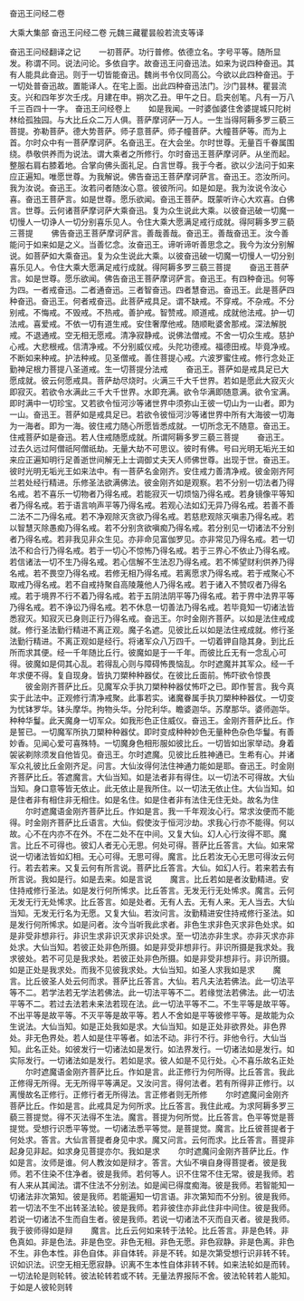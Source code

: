 <!-- { "loadSidebar": true } -->
奋迅王问经二卷


大乘大集部
奋迅王问经二卷
元魏三藏瞿昙般若流支等译


奋迅王问经翻译之记
　　一初菩萨。功行普修。依德立名。字号平等。随所显发。称谓不同。说法问论。多依自字。故奋迅王问奋迅法。如来为说四种奋迅。其有人能具此奋迅。则于一切皆能奋迅。魏尚书令仪同高公。今欲以此四种奋迅。于一切处普奋迅故。置能译人。在宅上面。出此四种奋迅法门。沙门昙林。瞿昙流支。兴和四年岁次壬戌。月建在申。朔次乙丑。甲午之日。启夹创笔。凡有一万八千三百四十一字。
奋迅王问经卷上
　　如是我闻。一时婆伽婆住舍婆提城只陀树林给孤独园。与大比丘众二万人俱。菩萨摩诃萨一万人。一生当得阿耨多罗三藐三菩提。弥勒菩萨。德大势菩萨。师子意菩萨。师子幢菩萨。大幢菩萨等。而为上首。尔时众中有一菩萨摩诃萨。名奋迅王。在大会坐。尔时世尊。无量百千眷属围绕。恭敬供养而为说法。谓大乘者之所修行。尔时奋迅王菩萨摩诃萨。从坐而起。整服右肩右膝着地。合掌向佛头面礼足。白言世尊。我于今者。欲以少法问于如来应正遍知。唯愿世尊。为我解说。佛告奋迅王菩萨摩诃萨言。奋迅王。恣汝所问。我为汝说。奋迅王。汝若问者随汝心意。彼彼所问。如是如是。我为汝说令汝心喜。奋迅王菩萨言。如是世尊。愿乐欲闻。奋迅王菩萨。既蒙听许心大欢喜。白佛言。世尊。云何诸菩萨摩诃萨大乘奋迅。复为众生说此大乘。以彼奋迅破一切魔一切慢人一切诤人一切分别喜乐见人。令住大乘大愿满足戒行成就。得阿耨多罗三藐三菩提
　　佛告奋迅王菩萨摩诃萨言。善哉善哉。奋迅王。善哉奋迅王。汝今善能问于如来如是之义。当善忆念。汝奋迅王。谛听谛听善思念之。我今为汝分别解说。如菩萨如大乘奋迅。复为众生说此大乘。以彼奋迅破一切魔一切慢人一切分别喜乐见人。令住大乘大愿满足戒行成就。得阿耨多罗三藐三菩提
　　奋迅王菩萨言。如是世尊。愿乐欲闻。佛告奋迅王菩萨摩诃萨言。奋迅王。有四种奋迅。何等为四。一者戒奋迅。二者通奋迅。三者智奋迅。四者慧奋迅。奋迅王。此是菩萨四种奋迅。奋迅王。何者戒奋迅。此菩萨戒具足。谓不缺戒。不穿戒。不杂戒。不分别戒。不悔戒。不毁戒。不热戒。善护戒。智赞戒。顺道戒。成就他法戒。护一切法戒。喜爱戒。不依一切有道生戒。安住奢摩他戒。随顺毗婆舍那戒。深法解脱戒。不退通戒。空无相无愿戒。清净寂静戒。说佛法僧戒。不舍一切众生戒。慈护心戒。大悲根戒。信清净戒。不分别威仪戒。头陀功德戒。福德田戒。毕竟净戒。不断如来种戒。护法种戒。见圣僧戒。善住菩提心戒。六波罗蜜住戒。修行念处正勤神足根力菩提八圣道戒。生一切菩提分法戒
　　奋迅王。菩萨如是戒具足已大愿成就。彼云何愿戒具。菩萨劫尽烧时。火满三千大千世界。若如是愿此大寂灭火即寂灭。若欲令水满此三千大千世界。水即充满。欲令华满即随意满。欲令宝满。即时满中一切珍宝。又若欲令恒河沙等诸世界中须弥山王彼一切山为一山者。即为一山。奋迅王。菩萨如是戒具足已。若欲令彼恒河沙等诸世界中所有大海彼一切海为一海者。即为一海。彼住戒力随心所愿皆悉成就。一切所念无不随意。奋迅王。住戒菩萨如是奋迅。若人住戒随愿成就。所谓阿耨多罗三藐三菩提
　　奋迅王。过去久远过阿僧祇阿僧祇劫。无量大劫不可思议。彼时有佛。号曰光明无垢光王如来应正遍知明行足善逝世间解无上士调御丈夫天人师佛世尊。出现于世。奋迅王。彼时光明无垢光王如来法中。有一菩萨名金刚齐。安住戒力善清净戒。彼金刚齐阿兰若处经行精进。乐修圣法欲满佛法。彼金刚齐如是观察。若不分别一切法者乃得名戒。若不喜乐一切物者乃得名戒。若能寂灭一切烦恼乃得名戒。若身镜像平等知者乃得名戒。若于语言响声平等乃得名戒。若观心法如幻无异乃得名戒。若善不善二法不二乃得名戒。若不净观除灭贪欲乃得名戒。若慈悲观除灭嗔恚乃得名戒。若以智慧灭除愚痴乃得名戒。若不分别贪欲嗔痴乃得名戒。若分别见一切诸法不分别者乃得名戒。若非我见非众生见。亦非命见富伽罗见。亦非常见乃得名戒。若一切法不和合行乃得名戒。若于一切心不惊怖乃得名戒。若于三界心不依止乃得名戒。若信诸法一切不生乃得名戒。若心信解不生法忍乃得名戒。若不悕望财利供养乃得名戒。若不畏空乃得名戒。若修无相乃得名戒。若离愿求乃得名戒。若于戒聚心不取戒乃得名戒。若不自戒持聚自高陵蔑他人乃得名戒。若于诸入不赞叹者乃得名戒。若于境界不行不着乃得名戒。若于五阴法阴平等乃得名戒。若于界中法界平等乃得名戒。若不诤讼乃得名戒。若不休息一切善法乃得名戒。若毕竟知一切诸法皆悉寂灭。知寂灭已身则正行乃得名戒。奋迅王。尔时金刚齐菩萨。以如是法住戒成就。修行圣法勤行精进不离正观。魔子名遮。见彼比丘以如是法住戒成就。修行圣法勤行精进。不离正观如是经行。将诸军众八万四千。一切着钾自隐其身。到比丘所而求其便。经一千年随比丘行。彼魔如是于一千年。而彼比丘无有一念乱心可得。彼魔如是伺其心乱。若得乱心则与障碍怖畏恼乱。尔时遮魔并其军众。经一千年求便不得。复自现身。皆执刀槊种种器仗。在彼比丘面前。怖吓欲令惊畏
　　彼金刚齐菩萨比丘。见魔军众手执刀槊种种器仗怖吓之已。即作誓言。我今真实于此法中。正观修行清净戒聚。此事若实。诸魔眷属手执刀槊种种器仗。一切变为忧钵罗华。钵头摩华。拘物头华。分陀利华。瞻婆迦华。苏摩那华。婆师迦华。种种华鬘。此天魔身一切军众。如我形色正住威仪。奋迅王。金刚齐菩萨比丘。作是誓已。一切魔军所执刀槊种种器仗。即时变成种种妙色无量种色杂色华鬘。有善妙香。见闻心爱可喜殊特。一切魔身色相形服如彼比丘。一切皆如出家举动。身着袈裟剃除须发自他皆见。奋迅王。尔时遮魔。见彼比丘胜神通已。生希有心。并诸军众礼彼比丘金刚齐足。问言。大仙汝得何法住神通力能如是耶。奋迅王。时金刚齐菩萨比丘。答遮魔言。大仙当知。如是法者非有得住。以一切法不可得故。大仙当知。身口意等皆无依止。此无依止是我所住。以一切法无依止住。大仙当知。如是住者非有相住非无相住。如是名住。如是住者非有法住无住无处。故名为住
　　尔时遮魔语金刚齐菩萨比丘。作如是言。我一千年观汝心行。常求汝便而不能得。时金刚齐菩萨比丘语言。大仙。假使汝于恒河沙劫。求我心行亦不能得。何以故。心不在内亦不在外。不在二处不在中间。又复大仙。幻人心行汝得不耶。魔言。比丘不可得也。彼幻人者无心无思。何处可得。菩萨比丘答言。大仙。如来常说一切诸法皆如幻相。无心可得。无思可得。魔言。比丘若汝无心无思可得汝云何行。若去若来。又复云何有所言说。菩萨比丘答言。大仙。如幻人行。若来若去有所言说。我如是行。如是去来。如是言说
　　魔言。比丘若如是者汝勤精进。安住持戒修行圣法。如是发行何所悕求。比丘答言。无发无行无处悕求。魔言。云何无发无行无处悕求。比丘答言。如是处者。无有人去。无有人来。无人当去。大仙当知。无发无行名为无愿。又复大仙。若汝问言。汝勤精进安住持戒修行圣法。如是发行何所悕求。如是问者。汝今当听我此求者。非色生求非色灭求非色处求。如是非受非想非行。非识生求非识灭求非识处求。至一切法亦非生求。亦非灭求亦非处求。大仙当知。若彼正处非色所摄。如是非受非想非行。非识所摄是我求处。我求彼处。若不可见是我求处。若彼正处非色所摄。如是非受非想非行。非识所摄。如是正处是我求处。而我不见彼我求处。大仙当知。如圣人求我如是求
　　魔言。比丘彼圣人处云何而求。菩萨比丘答言。大仙。若凡夫法若佛法。此一切法平等不二。若学法若无学法若佛法。此一切法平等不二。若缘觉法若佛法。此一切法平等不二。若过去法若未来法若现在法。此一切法平等不二。不生平等是故平等。不出平等是故平等。不灭平等是故平等。若人不舍如是平等彼修平等。是故能为众生说法。大仙当知。如是正处我如是求。大仙当知。如是正处非欲界处。非色界处。非无色界处。若人如是住平等者。如法不动。非行不行。非他令行。大仙当知。此名正处。如彼发行一切诸法如是发行。如法界发行。一切诸法如是发行。如实际发行。一切诸法如是发行。若如是求。彼人如是不见行处。心不喜乐故名正处
　　尔时遮魔语金刚齐菩萨比丘。作如是言。此正修行为何所得。比丘答言。我此正修得无所得。无无所得平等满足。又汝问言。得何法者。若有所得非正修行。以离慢故名正修行。正修行者无所得法。言正修者则无所修
　　尔时遮魔问金刚齐菩萨比丘。作如是言。此戒具足为何所求。比丘答言。我住此戒。为求阿耨多罗三藐三菩提觉。得不灭法得不生法。魔言。菩提为何所觉。比丘答言。色平等觉是菩提觉。受想行识悉平等觉。一切诸法悉平等觉。是菩提觉。魔言。比丘彼菩提者于何处求。答言。大仙言菩提者身见中求。魔又问言。云何而求。比丘答言。菩提非起身见非起。如求身见菩提亦尔。我如是求
　　尔时遮魔问金刚齐菩萨比丘。作如是言。汝师是谁。何人教汝如是辩才。答言。大仙不嗔自身得菩提者。彼是我师。若不住染不住净者。彼是我师。若何等人。识不住常不住无常。彼是我师。若有人来从其闻法。谓不住法不分别法。如是闻已得度痴海。彼是我师。若智能知一切诸法非次第知。彼是我师。若能遍知一切言语。非次第知而不分别。彼是我师。若一切法不生不出转圣法轮。彼是我师。若非彼住亦非此住非中间住。彼是我师。若说一切诸法不生而自生者。彼是我师。若说一切诸法不灭而自灭者。彼是我师。我于彼师得如是辩
　　魔言。比丘云何如来转于法轮。比丘答言。非是色转。非色真如。非是色法。非是色空。非色无相。非色无愿。非色寂静。非是色离。非色不生。非色本性。非色自体。非自体转。非是不转。如是次第受想行识非转不转。识如识法。识空无相无愿寂静。识离不生本性自体非转不转。如来法轮如是而转。一切法轮是则轮转。彼法轮转若或不转。无量法界报际不舍。彼法轮转若人能知。于如是人彼轮则转
